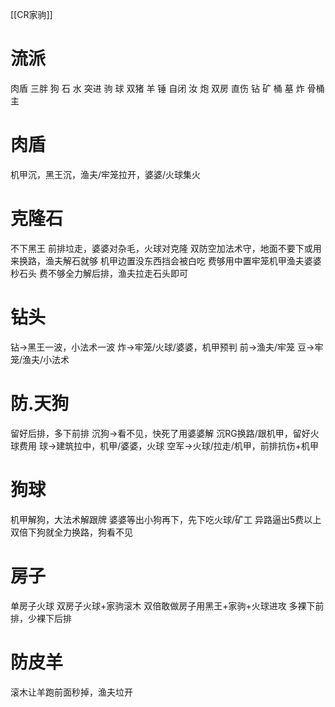 [[CR家驹]]
# 流派
肉盾 三胖 狗 石 水
突进 驹 球 双猪 羊 锤
自闭 汝 炮 双房
直伤 钻 矿 桶 墓 炸 骨桶 主
# 肉盾
机甲沉，黑王沉，渔夫/牢笼拉开，婆婆/火球集火

# 克隆石
不下黑王
前排垃走，婆婆对杂毛，火球对克隆
双防空加法术守，地面不要下或用来换路，渔夫解石就够
机甲边置没东西挡会被白吃
费够用中置牢笼机甲渔夫婆婆秒石头
费不够全力解后排，渔夫拉走石头即可

# 钻头
钻→黑王一波，小法术一波
炸→牢笼/火球/婆婆，机甲预判
前→渔夫/牢笼
豆→牢笼/渔夫/小法术

# 防.天狗
留好后排，多下前排
沉狗→看不见，快死了用婆婆解
	沉RG换路/跟机甲，留好火球费用
球→建筑拉中，机甲/婆婆，火球
空军→火球/拉走/机甲，前排抗伤+机甲

# 狗球
机甲解狗，大法术解跟牌
婆婆等出小狗再下，先下吃火球/矿工
异路逼出5费以上
双倍下狗就全力换路，狗看不见

# 房子
单房子火球
双房子火球+家驹滚木
双倍敢做房子用黑王+家驹+火球进攻
多裸下前排，少裸下后排

# 防皮羊
滚木让羊跑前面秒掉，渔夫垃开

